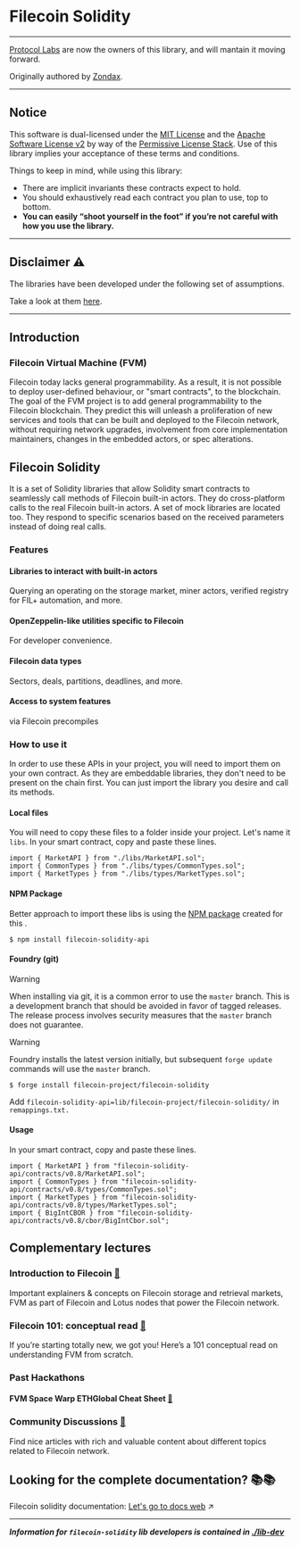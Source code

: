 # Filecoin Solidity
       
---    
       
[Protocol Labs](https://protocol.ai/) are now the owners of this library, and will mantain it moving forward.

Originally authored by [Zondax](https://www.zondax.ch).

---    

## Notice

This software is dual-licensed under the [MIT License](./LICENSE-MIT) and the [Apache Software License v2](./LICENSE-APACHE) by way of the [Permissive License Stack](https://protocol.ai/blog/announcing-the-permissive-license-stack/). Use of this library implies your acceptance of these terms and conditions.

Things to keep in mind, while using this library:

- There are implicit invariants these contracts expect to hold.
- You should exhaustively read each contract you plan to use, top to bottom.
- **You can easily “shoot yourself in the foot” if you’re not careful with how you use the library.**

---

## Disclaimer :warning:

The libraries have been developed under the following set of assumptions.

Take a look at them [here](https://docs.zondax.ch/fevm/filecoin-solidity/introduction/assumptions).

---

## Introduction

### Filecoin Virtual Machine (FVM)

Filecoin today lacks general programmability. As a result, it is not possible to deploy user-defined behaviour, or "smart contracts", to the blockchain. The goal of the FVM project is to add general programmability to the Filecoin blockchain.
They predict this will unleash a proliferation of new services and tools that can be built and deployed to the Filecoin network, without requiring network upgrades, involvement from core implementation maintainers, changes in the embedded actors, or spec alterations.

## Filecoin Solidity

It is a set of Solidity libraries that allow Solidity smart contracts to seamlessly call methods of Filecoin built-in actors. They do cross-platform calls to the real Filecoin built-in actors. A set of mock libraries are located too. They respond to specific scenarios based on the received parameters instead of doing real calls.

### Features

#### Libraries to interact with built-in actors

Querying an operating on the storage market, miner actors, verified registry for FIL+ automation, and more.

#### OpenZeppelin-like utilities specific to Filecoin

For developer convenience.

#### Filecoin data types

Sectors, deals, partitions, deadlines, and more.

#### Access to system features

via Filecoin precompiles

### How to use it

In order to use these APIs in your project, you will need to import them on your own contract.
As they are embeddable libraries, they don't need to be present on the chain first. You can just import the library you desire and call its methods.

#### Local files

You will need to copy these files to a folder inside your project. Let's name it `libs`. In your smart contract, copy and paste these lines.

```solidity
import { MarketAPI } from "./libs/MarketAPI.sol";
import { CommonTypes } from "./libs/types/CommonTypes.sol";
import { MarketTypes } from "./libs/types/MarketTypes.sol";
```

#### NPM Package

Better approach to import these libs is using the [NPM package](https://www.npmjs.com/package/filecoin-solidity-api) created for this .

```
$ npm install filecoin-solidity-api
```

#### Foundry (git)

> [!WARNING]
> When installing via git, it is a common error to use the `master` branch. This is a development branch that should be avoided in favor of tagged releases. The release process involves security measures that the `master` branch does not guarantee.

> [!WARNING]
> Foundry installs the latest version initially, but subsequent `forge update` commands will use the `master` branch.

```
$ forge install filecoin-project/filecoin-solidity
```

Add `filecoin-solidity-api=lib/filecoin-project/filecoin-solidity/` in `remappings.txt.`


#### Usage

In your smart contract, copy and paste these lines.

```solidity
import { MarketAPI } from "filecoin-solidity-api/contracts/v0.8/MarketAPI.sol";
import { CommonTypes } from "filecoin-solidity-api/contracts/v0.8/types/CommonTypes.sol";
import { MarketTypes } from "filecoin-solidity-api/contracts/v0.8/types/MarketTypes.sol";
import { BigIntCBOR } from "filecoin-solidity-api/contracts/v0.8/cbor/BigIntCbor.sol";
```

## Complementary lectures

### Introduction to Filecoin [:link:](https://docs.filecoin.io/intro/intro-to-filecoin/what-is-filecoin/)

Important explainers & concepts on Filecoin storage and retrieval markets, FVM as part of Filecoin and Lotus nodes that power the Filecoin network.

### Filecoin 101: conceptual read [:link:](https://hackernoon.com/the-filecoin-virtual-machine-everything-you-need-to-know)

If you’re starting totally new, we got you! Here’s a 101 conceptual read on understanding FVM from scratch.

### Past Hackathons

#### FVM Space Warp ETHGlobal Cheat Sheet [:link:](https://github.com/filecoin-project/community/discussions/585)

### Community Discussions [:link:](https://github.com/filecoin-project/community/discussions)

Find nice articles with rich and valuable content about different topics related to Filecoin network.

## Looking for the complete documentation? :books::books:

Filecoin solidity documentation: [Let's go to docs web](https://docs.filecoin.io/smart-contracts/developing-contracts/solidity-libraries/) :arrow_upper_right:

---

_**Information for `filecoin-solidity` lib developers is contained in [./lib-dev](./lib-dev)**_
    
 
